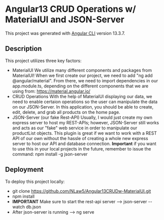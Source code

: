 # Angular13 CRUD Operations w/ MaterialUI and JSON-Server

This project was generated with [Angular CLI](https://github.com/angular/angular-cli) version 13.3.7.

## Description
This project utilizes three key factors: 
- MaterialUI
We utilize many different components and packages from MaterialUI! When we first create our project, we need to add "ng add @angular/material". From there, we need to import dependencies in our app.module.ts, depending on the different components that we are using from: https://material.angular.io/
- CRUD Operations
With the help of MaterialUI displaying our data, we need to enable certaion operations so the user can manipulate the data on our JSON-Server. In this application, you should be able to create, edit, delete, and grab all products on the home page. 
- JSON-Server (our fake Rest-API)
Usually, I would just create my own express server to host my REST-APIs; however, JSON-Server still works and acts as our "fake" web service in order to manipulate our productList objects. This plugin is great if we want to work with a REST API of our own without the hassle of creating a whole new express server to host our API and database connection. **Important** if you want to use this in your local projects in the future, remember to issue the command: npm install -g json-server



## Deployment
To deploy this project locally:
- git clone https://github.com/NLaw5/Angular13CRUDw-MaterialUI.git
- npm install 
- **IMPORTANT** Make sure to start the rest-api server --> json-server --watch db.json
- After json-server is running --> ng serve


